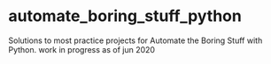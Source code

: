# automate_boring_stuff_python
Solutions to most practice projects for Automate the Boring Stuff with Python. work in progress as of jun 2020
